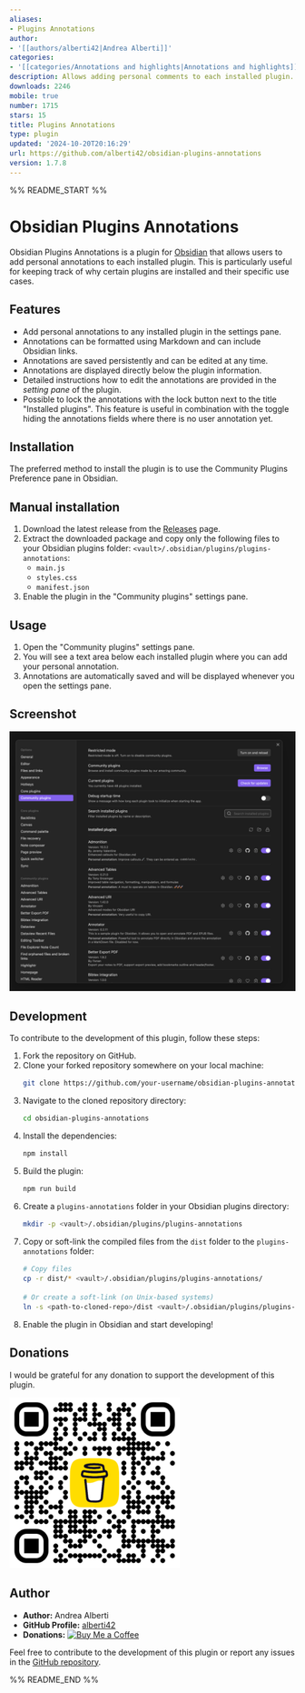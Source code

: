```yaml
---
aliases:
- Plugins Annotations
author:
- '[[authors/alberti42|Andrea Alberti]]'
categories:
- '[[categories/Annotations and highlights|Annotations and highlights]]'
description: Allows adding personal comments to each installed plugin.
downloads: 2246
mobile: true
number: 1715
stars: 15
title: Plugins Annotations
type: plugin
updated: '2024-10-20T20:16:29'
url: https://github.com/alberti42/obsidian-plugins-annotations
version: 1.7.8
---
```


%% README_START %%

# Obsidian Plugins Annotations

Obsidian Plugins Annotations is a plugin for [Obsidian](https://obsidian.md) that allows users to add personal annotations to each installed plugin. This is particularly useful for keeping track of why certain plugins are installed and their specific use cases.

## Features

- Add personal annotations to any installed plugin in the settings pane.
- Annotations can be formatted using Markdown and can include Obsidian links.
- Annotations are saved persistently and can be edited at any time.
- Annotations are displayed directly below the plugin information.
- Detailed instructions how to edit the annotations are provided in the _setting pane_ of the plugin.
- Possible to lock the annotations with the lock button next to the title "Installed plugins". This feature is useful in combination with the toggle hiding the annotations fields where there is no user annotation yet. 

## Installation

The preferred method to install the plugin is to use the Community Plugins Preference pane in Obsidian.

## Manual installation

1. Download the latest release from the [Releases](https://github.com/alberti42/obsidian-plugins-annotations/releases) page.
2. Extract the downloaded package and copy only the following files to your Obsidian plugins folder: `<vault>/.obsidian/plugins/plugins-annotations`:
   - `main.js`
   - `styles.css`
   - `manifest.json`
3. Enable the plugin in the "Community plugins" settings pane.

## Usage

1. Open the "Community plugins" settings pane.
2. You will see a text area below each installed plugin where you can add your personal annotation.
3. Annotations are automatically saved and will be displayed whenever you open the settings pane.

## Screenshot

![Screenshot of the setting pane showing installed plugins with annotations by the user](https://raw.githubusercontent.com/alberti42/obsidian-plugins-annotations/HEAD/docs/images/screenshot_dark.jpg)

## Development

To contribute to the development of this plugin, follow these steps:

1. Fork the repository on GitHub.
2. Clone your forked repository somewhere on your local machine:
   ```sh
   git clone https://github.com/your-username/obsidian-plugins-annotations.git
   ```
3. Navigate to the cloned repository directory:
   ```sh
   cd obsidian-plugins-annotations
   ```
4. Install the dependencies:
   ```sh
   npm install
   ```
5. Build the plugin:
   ```sh
   npm run build
   ```
6. Create a `plugins-annotations` folder in your Obsidian plugins directory:
   ```sh
   mkdir -p <vault>/.obsidian/plugins/plugins-annotations
   ```
7. Copy or soft-link the compiled files from the `dist` folder to the `plugins-annotations` folder:
   ```sh
   # Copy files
   cp -r dist/* <vault>/.obsidian/plugins/plugins-annotations/
   
   # Or create a soft-link (on Unix-based systems)
   ln -s <path-to-cloned-repo>/dist <vault>/.obsidian/plugins/plugins-annotations
   ```
8. Enable the plugin in Obsidian and start developing!

## Donations

I would be grateful for any donation to support the development of this plugin.

[<img src="https://raw.githubusercontent.com/alberti42/obsidian-plugins-annotations/HEAD/docs/images/buy_me_coffee.png" width=300 alt="Buy Me a Coffee QR Code"/>](https://buymeacoffee.com/alberti)

## Author

- **Author:** Andrea Alberti
- **GitHub Profile:** [alberti42](https://github.com/alberti42)
- **Donations:** [![Buy Me a Coffee](https://img.shields.io/badge/Donate-Buy%20Me%20a%20Coffee-orange)](https://buymeacoffee.com/alberti)

Feel free to contribute to the development of this plugin or report any issues in the [GitHub repository](https://github.com/alberti42/obsidian-plugins-annotations/issues).


%% README_END %%